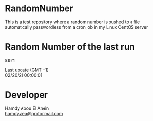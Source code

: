 # RandomNumber    
This is a test repository where a random number is pushed to a file automatically passwordless from a cron job in my Linux CentOS server    
# Random Number of the last run   
8971
      
Last update (GMT +1)    
02/20/21 00:00:01
# Developer    
Hamdy Abou El Anein   
hamdy.aea@protonmail.com
